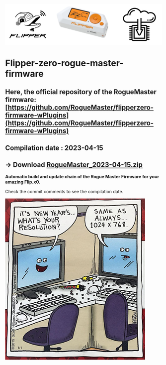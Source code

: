![header](https://github.com/m1ch3al/flipper-zero-rogue-master-firmware/blob/main/images/logo_main.png?raw=true)
# Flipper-zero-rogue-master-firmware

## Here, the official repository of the RogueMaster firmware: [https://github.com/RogueMaster/flipperzero-firmware-wPlugins](https://github.com/RogueMaster/flipperzero-firmware-wPlugins)

## Compilation date : 2023-04-15 
## -> Download [RogueMaster_2023-04-15.zip](https://github.com/m1ch3al/flipper-zero-rogue-master-firmware/raw/main/RogueMaster_2023-04-15.zip)

**Automatic build and update chain of the Rogue Master Firmware for your amazing Flip.x0.**


Check the commit comments to see the compilation date.

![header](https://github.com/m1ch3al/flipper-zero-rogue-master-firmware/blob/main/images/happy_new_year.jpg?raw=true)
